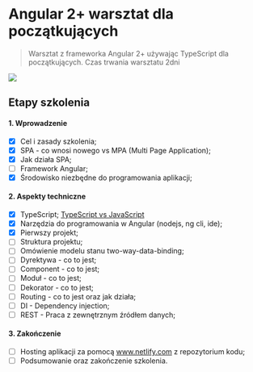 # Angular 2+ warsztat dla początkujących
> Warsztat z frameworka Angular 2+ używając TypeScript dla początkujących. 
> Czas trwania warsztatu 2dni

![](https://www.techcronus.com/wp-content/uploads/2019/07/Why-Angular-Is-The-Best-Framework-For-Web-App-Development-What-makes-Angular-a-great-framework_.png)

## Etapy szkolenia 

#### 1. Wprowadzenie 
* [x] Cel i zasady szkolenia;
* [x] SPA - co wnosi nowego vs MPA (Multi Page Application);
* [x] Jak działa SPA;
* [ ] Framework Angular;
* [x] Środowisko niezbędne do programowania aplikacji;

#### 2. Aspekty techniczne 
* [x] TypeScript; [TypeScript vs JavaScript](https://github.com/CrisBogucki/TypeScript_vs_JavaScript)
* [x] Narzędzia do programowania w Angular (nodejs, ng cli, ide);
* [x] Pierwszy projekt;
* [ ] Struktura projektu;
* [ ] Omówienie modelu stanu two-way-data-binding;
* [ ] Dyrektywa - co to jest;
* [ ] Component - co to jest;
* [ ] Moduł - co to jest; 
* [ ] Dekorator - co to jest;
* [ ] Routing - co to jest oraz jak działa;
* [ ] DI - Dependency injection;
* [ ] REST - Praca z zewnętrznym źródłem danych;

#### 3. Zakończenie 
* [ ] Hosting aplikacji za pomocą www.netlify.com  z repozytorium kodu;
* [ ] Podsumowanie oraz zakończenie szkolenia.
